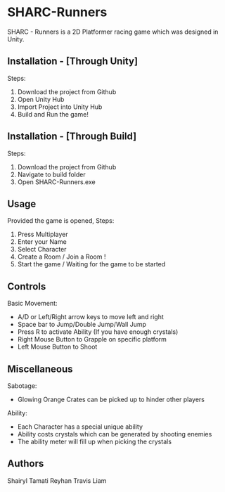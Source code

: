 # SHARC-Runners

SHARC - Runners is a 2D Platformer racing game which was designed in Unity.

## Installation - [Through Unity]

Steps: 
1. Download the project from Github
2. Open Unity Hub
3. Import Project into Unity Hub
4. Build and Run the game!

## Installation - [Through Build]

Steps: 
1. Download the project from Github
2. Navigate to build folder
3. Open SHARC-Runners.exe

## Usage

Provided the game is opened, 
Steps:
1. Press Multiplayer
2. Enter your Name 
3. Select Character
4. Create a Room / Join a Room !
5. Start the game / Waiting for the game to be started

## Controls

Basic Movement:
- A/D or Left/Right arrow keys to move left and right
- Space bar to Jump/Double Jump/Wall Jump
- Press R to activate Ability (If you have enough crystals)
- Right Mouse Button to Grapple on specific platform
- Left Mouse Button to Shoot

## Miscellaneous

Sabotage:
- Glowing Orange Crates can be picked up to hinder other players

Ability:
- Each Character has a special unique ability 
- Ability costs crystals which can be generated by shooting enemies
- The ability meter will fill up when picking the crystals 

## Authors
Shairyl
Tamati
Reyhan
Travis
Liam
